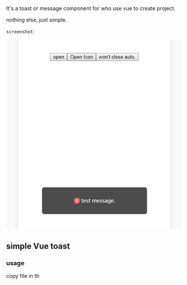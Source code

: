 # 

It's a toast or message component for who use vue to create project.

nothing else, just simple.

`screenshot`:

![screenshot](./document/image/2018-6-27_20-51-25.jpg)
## simple Vue toast

### usage

copy file in th